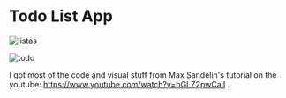 # Todo List App

![listas](https://user-images.githubusercontent.com/34218434/40923412-2fd41db0-67eb-11e8-8e22-7a302e26b11f.png)

![todo](https://user-images.githubusercontent.com/34218434/40923404-2a2ddd10-67eb-11e8-8784-863f3933f522.png)

I got most of the code and visual stuff from Max Sandelin's tutorial on the youtube: https://www.youtube.com/watch?v=bGLZ2pwCaiI .
 

